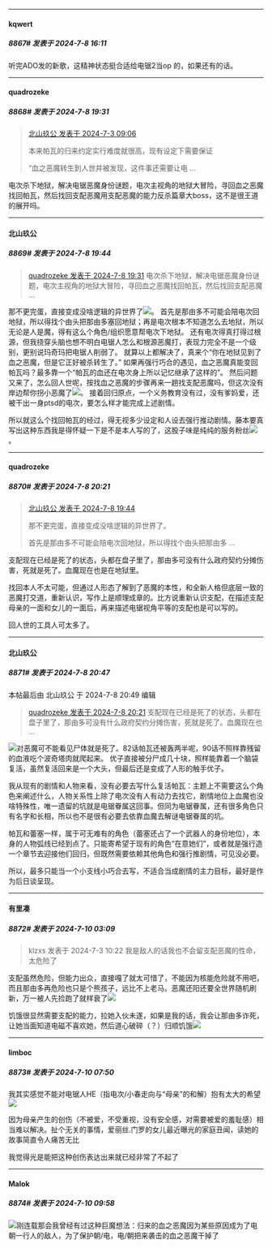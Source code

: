 ﻿
*****

####  kqwert  
##### 8867#       发表于 2024-7-8 16:11

听完ADO发的新歌，这精神状态挺合适给电锯2当op 的，如果还有的话。


*****

####  quadrozeke  
##### 8868#       发表于 2024-7-8 19:31

<blockquote><a href="httphttps://bbs.saraba1st.com/2b/forum.php?mod=redirect&amp;goto=findpost&amp;pid=65463477&amp;ptid=2043244" target="_blank">北山玖公 发表于 2024-7-3 09:06</a>

本来帕瓦的归来约定实行难度就很高，现有设定下需要保证

“血之恶魔转生到人世并被发现，这件事还需要让电 ...</blockquote>
电次杀下地狱，解决电锯恶魔身份谜题，电次主视角的地狱大冒险，寻回血之恶魔找回帕瓦，然后找回支配恶魔用支配恶魔的能力反杀篇章大boss，这不是很王道的展开吗。


*****

####  北山玖公  
##### 8869#       发表于 2024-7-8 19:44

<blockquote><a href="httphttps://bbs.saraba1st.com/2b/forum.php?mod=redirect&amp;goto=findpost&amp;pid=65523149&amp;ptid=2043244" target="_blank">quadrozeke 发表于 2024-7-8 19:31</a>
电次杀下地狱，解决电锯恶魔身份谜题，电次主视角的地狱大冒险，寻回血之恶魔找回帕瓦，然后找回支配恶魔 ...</blockquote>
那不更完蛋，直接变成没啥逻辑的异世界了<img src="https://static.saraba1st.com/image/smiley/face2017/067.png" referrerpolicy="no-referrer">。
首先是那由多不可能会陪电次回地狱，所以得找个由头把那由多塞回地狱；再是电次根本不知道怎么去地狱，所以无论是人是魔，得有这么个角色/组织愿意帮电次下地狱。
还有电次得真打得过根源，但我挠穿头脑也想不明白电锯人怎么和根源恶魔打，表现力完全不是一个级别，更别说玛奇玛把电锯人削弱了。
就算以上都解决了，真来个“你在地狱见到了血之恶魔，但是它正好被杀转生了。”
如果再强行巧合的遇见，血之恶魔真能变回帕瓦吗？最多靠一个“帕瓦的血还在电次身上所以记忆继承了这样的”。
然后问题又来了，怎么回人世呢，按找血之恶魔的步骤再来一趟找支配恶魔吗，但这次没有岸边帮你拐小恶魔了<img src="https://static.saraba1st.com/image/smiley/face2017/066.png" referrerpolicy="no-referrer">。
接着回归原点，一个义务教育没有过，没有爹妈爱，还被干出一身ptsd的电次，要怎么样才能完成上述剧情。

所以就这么个找回帕瓦的经过，得无视多少设定和人设去强行推动剧情。藤本要真写出这种东西我是得怀疑一下是不是本人写的了，这股子味是纯纯的服务粉丝<img src="https://static.saraba1st.com/image/smiley/face2017/037.png" referrerpolicy="no-referrer">。


*****

####  quadrozeke  
##### 8870#       发表于 2024-7-8 20:21

<blockquote><a href="httphttps://bbs.saraba1st.com/2b/forum.php?mod=redirect&amp;goto=findpost&amp;pid=65523214&amp;ptid=2043244" target="_blank">北山玖公 发表于 2024-7-8 19:44</a>

那不更完蛋，直接变成没啥逻辑的异世界了。

首先是那由多不可能会陪电次回地狱，所以得找个由头把那由多 ...</blockquote>
支配现在已经是死了的状态，头都在盘子里了，那由多可没有什么政府契约分摊伤害，死就是死了。血魔现在也是在地狱里。

找回本人不太可能，但通过人形态了解到了恶魔的本性，和全新人格但底层一致的恶魔打交道，重新认识，写作上是顺理成章的。比方说重新认识支配，在描述支配母亲的一面和女儿的一面后，再来描述电锯视角平等的支配也是可以写的。

回人世的工具人可太多了。


*****

####  北山玖公  
##### 8871#       发表于 2024-7-8 20:47

 本帖最后由 北山玖公 于 2024-7-8 20:49 编辑 
<blockquote><a href="httphttps://bbs.saraba1st.com/2b/forum.php?mod=redirect&amp;goto=findpost&amp;pid=65523523&amp;ptid=2043244" target="_blank">quadrozeke 发表于 2024-7-8 20:21</a>
支配现在已经是死了的状态，头都在盘子里了，那由多可没有什么政府契约分摊伤害，死就是死了。血魔现在也 ...</blockquote>
<img src="https://static.saraba1st.com/image/smiley/face2017/067.png" referrerpolicy="no-referrer">对恶魔可不能看见尸体就是死了。82话帕瓦还被轰两半呢，90话不照样靠残留的血液吃个波奇塔肉就爬起来。
优子直接被分尸成几十块，照样能靠着一个脑袋复活，虽然复活回来是一个大头，但最后还是变成了人形的触手优子。

我从现有的剧情和人物来看，没有必要去写什么复活帕瓦：主题上不需要这么个角色来阐述什么，人物关系性上除了电次没有人有动力去找它，剧情地位上血魔也没啥特殊性，唯一遗留的坑就是电锯眷属这回事。但同为电锯眷属，还有很多角色只有名字和长相，所以也不是很有必要去依靠血魔去解谜电锯眷属的坑。

帕瓦和蕾塞一样，属于可无难有的角色（蕾塞还占了一个武器人的身份地位），本身的人物弧线已经到点了。只能寄希望于现有的角色“在意她们”，或者就是强行造一个章节去迎接他们回归，但既然需要依赖其他角色和强行推剧情，可见没必要。

所以，最多只能当一个小支线小巧合去写，不适合当成剧情的主力目标，最好是作为后日谈呈现。


*****

####  有里凑  
##### 8872#       发表于 2024-7-10 03:09

<blockquote>klzxs 发表于 2024-7-3 10:22
我是敌人的话我也不会留支配恶魔的性命，太危险了</blockquote>
支配虽然危险，但能力出众，直接嘎了就太可惜了，不能因为核能危险就不用吧，而且那由多再危险也只是个熊孩子，远比不上老马。恶魔还阳还要全世界随机刷新，万一被人先捡跑了就样衰了<img src="https://static.saraba1st.com/image/smiley/face2017/067.png" referrerpolicy="no-referrer">

饥饿很显然需要支配的能力，拉她入伙未遂，如果是我的话，我会让那由多诈死，让她当面知道电磁不喜欢她，然后道心破碎（？）归顺饥饿<img src="https://static.saraba1st.com/image/smiley/face2017/067.png" referrerpolicy="no-referrer">


*****

####  limboc  
##### 8873#       发表于 2024-7-10 07:50

我其实感觉不能对电锯人HE（指电次/小春走向与“母亲”的和解）抱有太大的希望<img src="https://static.saraba1st.com/image/smiley/face2017/009.gif" referrerpolicy="no-referrer">

因为母亲产生的创伤（不被爱，不受重视，没有安全感，对需要被爱的羞耻感）相当难以解决。扯个无关的事情，爱丽丝.门罗的女儿最近曝光的家庭丑闻，读她的故事简直令人痛苦无比

我觉得光是能把这种创伤表达出来就已经非常了不起了


*****

####  Malok  
##### 8874#       发表于 2024-7-10 09:58

<img src="https://static.saraba1st.com/image/smiley/face2017/067.png" referrerpolicy="no-referrer">刚连载那会我曾经有过这种巨魔想法：归来的血之恶魔因为某些原因成为了电朝一行人的敌人，为了保护朝/电，电/朝把来袭击的血之恶魔干掉了


